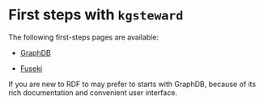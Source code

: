 # First steps with `kgsteward`

The following first-steps pages are available:

* [GraphDB](#README.graphdb.md)

* [Fuseki](#README.fuseki.md)


If you are new to RDF to may prefer to starts with GraphDB, because of its rich documentation and convenient user interface.

